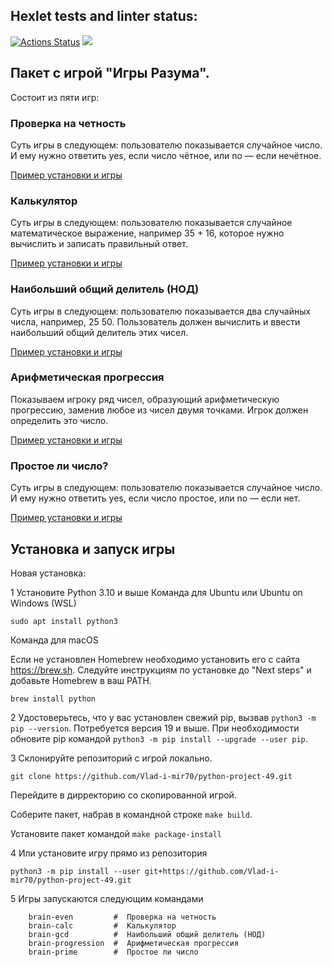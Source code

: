 ## Hexlet tests and linter status:
[![Actions Status](https://github.com/Vlad-i-mir70/python-project-49/workflows/hexlet-check/badge.svg)](https://github.com/Vlad-i-mir70/python-project-49/actions)
<a href="https://codeclimate.com/github/Vlad-i-mir70/python-project-49/maintainability"><img src="https://api.codeclimate.com/v1/badges/4beb700ac7eb4b5276a3/maintainability" /></a>

## **Пакет с игрой  "Игры Разума".**


Состоит из пяти игр:
### Проверка на четность

Суть игры в следующем: пользователю показывается случайное число. И ему нужно ответить yes, если число чётное, или no — если нечётное.

[Пример установки и игры](https://asciinema.org/a/vlDnH9g4Y79shIQ9WNpAGT1uv)

### Калькулятор

Суть игры в следующем: пользователю показывается случайное математическое выражение, например 35 + 16, которое нужно вычислить и записать правильный ответ.

[Пример установки и игры](https://asciinema.org/a/oU86oxwsoDE3RdA5LsRWaCYId)

### Наибольший общий делитель (НОД)

Суть игры в следующем: пользователю показывается два случайных числа, например, 25 50. Пользователь должен вычислить и ввести наибольший общий делитель этих чисел.

[Пример установки и игры](https://asciinema.org/a/lm8qZNIo2KNJKMzUX2pIJUbNx)

### Арифметическая прогрессия

Показываем игроку ряд чисел, образующий арифметическую прогрессию, заменив любое из чисел двумя точками. Игрок должен определить это число.

[Пример установки и игры](https://asciinema.org/a/dbOGsNdaL2SaeFOK8cEHX4I2j)

### Простое ли число?

Суть игры в следующем: пользователю показывается случайное число. И ему нужно ответить yes, если число простое, или no — если нет.

[Пример установки и игры](https://asciinema.org/a/NY5iiPpQoU2MBjvcbOn0KhpTT)


 ## Установка и запуск игры


Новая установка:

  1  Установите Python 3.10 и выше
Команда для Ubuntu или Ubuntu on Windows (WSL)

```sudo apt update
sudo apt install python3
```

Команда для macOS

Если не установлен Homebrew необходимо установить его с сайта https://brew.sh. Следуйте инструкциям по установке до "Next steps" и добавьте Homebrew в ваш PATH.

```# https://brew.sh/index_ru.html
brew install python
```
  2 Удостоверьтесь, что у вас установлен свежий pip, вызвав `python3 -m pip --version`. Потребуется версия 19 и выше. При необходимости обновите pip командой `python3 -m pip install --upgrade --user pip`.

  3 Склонируйте репозиторий c игрой локально.

`git clone https://github.com/Vlad-i-mir70/python-project-49.git`
 
 Перейдите в дирректорию со скопированной игрой.
 
 Соберите пакет, набрав в командной строке `make build`.

 Установите пакет командой `make package-install` 

  4 Или установите игру прямо из репозитория 

`python3 -m pip install --user git+https://github.com/Vlad-i-mir70/python-project-49.git`

  5 Игры запускаются следующим командами
 ``` 
     brain-even         #  Проверка на четность
     brain-calc         #  Калькулятор 
     brain-gcd          #  Наибольший общий делитель (НОД)
     brain-progression  #  Арифметическая прогрессия
     brain-prime        #  Простое ли число
``` 
